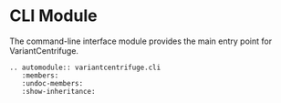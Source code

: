 # CLI Module

The command-line interface module provides the main entry point for VariantCentrifuge.

```{eval-rst}
.. automodule:: variantcentrifuge.cli
   :members:
   :undoc-members:
   :show-inheritance:
```
